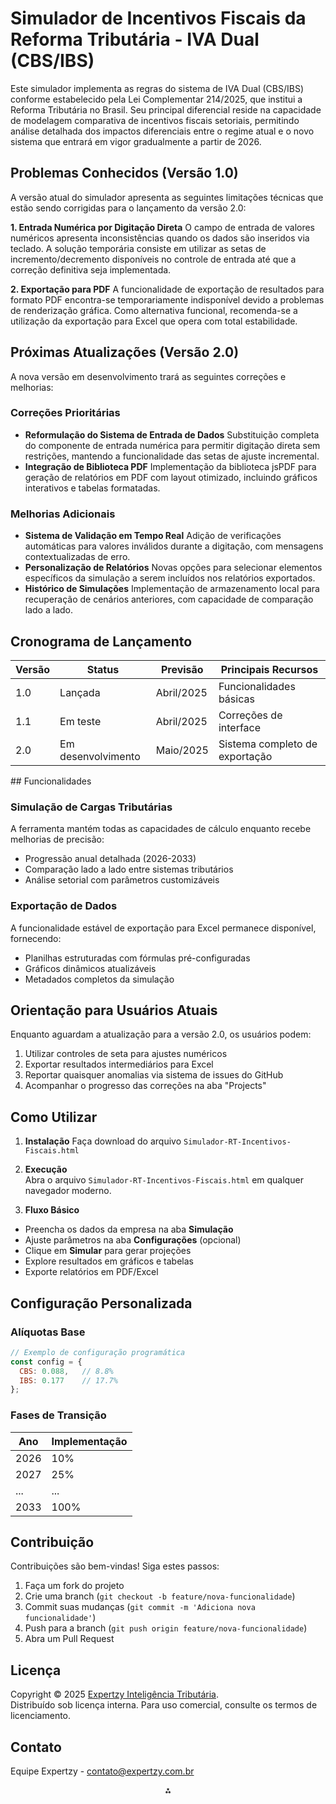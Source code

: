# Simulador de Incentivos Fiscais da Reforma Tributária - IVA Dual (CBS/IBS)

Este simulador implementa as regras do sistema de IVA Dual (CBS/IBS) conforme estabelecido pela Lei Complementar 214/2025, que institui a Reforma Tributária no Brasil. Seu principal diferencial reside na capacidade de modelagem comparativa 
de incentivos fiscais setoriais, permitindo análise detalhada dos 
impactos diferenciais entre o regime atual e o novo sistema que entrará 
em vigor gradualmente a partir de 2026.

## Problemas Conhecidos (Versão 1.0)

A versão atual do simulador apresenta as seguintes limitações técnicas que estão sendo corrigidas para o lançamento da versão 2.0:

**1. Entrada Numérica por Digitação Direta**
O campo de entrada de valores numéricos apresenta inconsistências quando os dados são inseridos via teclado. A solução temporária consiste em utilizar as setas de incremento/decremento disponíveis no controle de entrada até que a correção definitiva seja implementada.

**2. Exportação para PDF**
A funcionalidade de exportação de resultados para formato PDF encontra-se temporariamente indisponível devido a problemas de renderização gráfica. Como alternativa funcional, recomenda-se a utilização da exportação para Excel que opera com total estabilidade.

## Próximas Atualizações (Versão 2.0)

A nova versão em desenvolvimento trará as seguintes correções e melhorias:

### Correções Prioritárias

- **Reformulação do Sistema de Entrada de Dados**
  Substituição completa do componente de entrada numérica para permitir digitação direta sem restrições, mantendo a funcionalidade das setas de ajuste incremental.
- **Integração de Biblioteca PDF**
  Implementação da biblioteca jsPDF para geração de relatórios em PDF com layout otimizado, incluindo gráficos interativos e tabelas formatadas.

### Melhorias Adicionais

- **Sistema de Validação em Tempo Real**
  Adição de verificações automáticas para valores inválidos durante a digitação, com mensagens contextualizadas de erro.
- **Personalização de Relatórios**
  Novas opções para selecionar elementos específicos da simulação a serem incluídos nos relatórios exportados.
- **Histórico de Simulações**
  Implementação de armazenamento local para recuperação de cenários anteriores, com capacidade de comparação lado a lado.

## Cronograma de Lançamento

| Versão | Status | Previsão | Principais Recursos |
| --- | --- | --- | --- |
| 1.0 | Lançada | Abril/2025 | Funcionalidades básicas |
| 1.1 | Em teste | Abril/2025 | Correções de interface |
| 2.0 | Em desenvolvimento | Maio/2025 | Sistema completo de exportação |

## Funcionalidades

### Simulação de Cargas Tributárias

A ferramenta mantém todas as capacidades de cálculo enquanto recebe melhorias de precisão:

- Progressão anual detalhada (2026-2033)
- Comparação lado a lado entre sistemas tributários
- Análise setorial com parâmetros customizáveis

### Exportação de Dados

A funcionalidade estável de exportação para Excel permanece disponível, fornecendo:

- Planilhas estruturadas com fórmulas pré-configuradas
- Gráficos dinâmicos atualizáveis
- Metadados completos da simulação

## Orientação para Usuários Atuais

Enquanto aguardam a atualização para a versão 2.0, os usuários podem:

1. Utilizar controles de seta para ajustes numéricos
2. Exportar resultados intermediários para Excel
3. Reportar quaisquer anomalias via sistema de issues do GitHub
4. Acompanhar o progresso das correções na aba "Projects"

## Como Utilizar

1. **Instalação** 
  Faça download do arquivo `Simulador-RT-Incentivos-Fiscais.html`
  
2. **Execução**  
  Abra o arquivo `Simulador-RT-Incentivos-Fiscais.html` em qualquer navegador moderno.
  
3. **Fluxo Básico**
  
  - Preencha os dados da empresa na aba **Simulação**
  - Ajuste parâmetros na aba **Configurações** (opcional)
  - Clique em **Simular** para gerar projeções
  - Explore resultados em gráficos e tabelas
  - Exporte relatórios em PDF/Excel

## Configuração Personalizada

### Alíquotas Base

```javascript
// Exemplo de configuração programática
const config = {
  CBS: 0.088,   // 8.8%
  IBS: 0.177    // 17.7%
};
```

### Fases de Transição

| Ano | Implementação |
| --- | --- |
| 2026 | 10% |
| 2027 | 25% |
| ... | ... |
| 2033 | 100% |

## Contribuição

Contribuições são bem-vindas! Siga estes passos:

1. Faça um fork do projeto
2. Crie uma branch (`git checkout -b feature/nova-funcionalidade`)
3. Commit suas mudanças (`git commit -m 'Adiciona nova funcionalidade'`)
4. Push para a branch (`git push origin feature/nova-funcionalidade`)
5. Abra um Pull Request

## Licença

Copyright © 2025 [Expertzy Inteligência Tributária](https://www.expertzy.com.br).  
Distribuído sob licença interna. Para uso comercial, consulte os termos de licenciamento.

## Contato

Equipe Expertzy - [contato@expertzy.com.br](mailto:contato@expertzy.com.br)

<div style="text-align: center">⁂</div>

[^1]: https://ppl-ai-file-upload.s3.amazonaws.com/web/direct-files/8663280/aaf51013-2870-4d1a-83ef-586559abebc1/Simulador-RT-Incentivos-Fiscais.html

